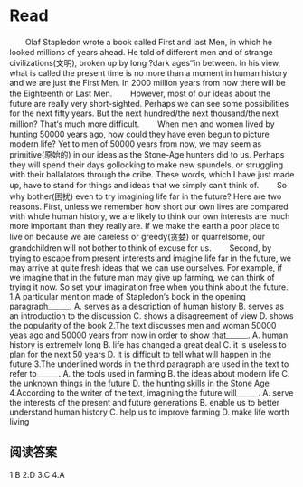 # Read

　　Olaf Stapledon wrote a book called First and last Men, in which he looked millions of years ahead. He told of different men and of strange civilizations(文明), broken up by long ?dark ages‘’in between. In his view, what is called the present time is no more than a moment in human history and we are just the First Men. In 2000 million years from now there will be the Eighteenth or Last Men.
　　However, most of our ideas about the future are really very short-sighted. Perhaps we can see some possibilities for the next fifty years. But the next hundred/the next thousand/the next million? That‘s much more difficult.
　　When men and women lived by hunting 50000 years ago, how could they have even begun to picture modern life? Yet to men of 50000 years from now, we may seem as primitive(原始的) in our ideas as the Stone-Age hunters did to us. Perhaps they will spend their days gollocking to make new spundels, or struggling with their ballalators through the cribe. These words, which I have just made up, have to stand for things and ideas that we simply can‘t think of.
　　So why bother(困扰) even to try imagining life far in the future? Here are two reasons. First, unless we remember how short our own lives are compared with whole human history, we are likely to think our own interests are much more important than they really are. If we make the earth a poor place to live on because we are careless or greedy(贪婪) or quarrelsome, our grandchildren will not bother to think of excuse for us.
　　Second, by trying to escape from present interests and imagine life far in the future, we may arrive at quite fresh ideas that we can use ourselves. For example, if we imagine that in the future man may give up farming, we can think of trying it now. So set your imagination free when you think about the future.
1.A particular mention made of Stapledon‘s book in the opening paragraph______.
A. serves as a description of human history
B. serves as an introduction to the discussion
C. shows a disagreement of view
D. shows the popularity of the book
2.The text discusses men and woman 50000 yeas ago and 50000 years from now in order to show that______.
A. human history is extremely long B. life has changed a great deal
C. it is useless to plan for the next 50 years
D. it is difficult to tell what will happen in the future
3.The underlined words in the third paragraph are used in the text to refer to______.
A. the tools used in farming B. the ideas about modern life
C. the unknown things in the future D. the hunting skills in the Stone Age
4.According to the writer of the text, imagining the future will______.
A. serve the interests of the present and future generations
B. enable us to better understand human history
C. help us to improve farming 
D. make life worth living
## 阅读答案
1.B
2.D
3.C
4.A
